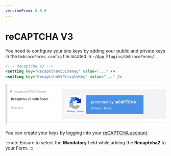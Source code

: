 ```yaml
---
versionFrom: 8.0.0
---
```


# reCAPTCHA V3

You need to configure your site keys by adding your public and private keys in the `UmbracoForms.config` file located in `~/App_Plugins/UmbracoForms/`:

```xml
<!-- Recaptcha V3 -->
<setting key="RecaptchaV3SiteKey" value="..." />
<setting key="RecaptchaV3PrivateKey" value="..." />
```

![reCAPTCHA v2](images/recaptcha3-v9.png)

You can create your keys by logging into your [reCAPTCHA account](https://www.google.com/recaptcha/).

:::note
Ensure to select the **Mandatory** field while adding the **Recaptcha2** to your Form.
:::
